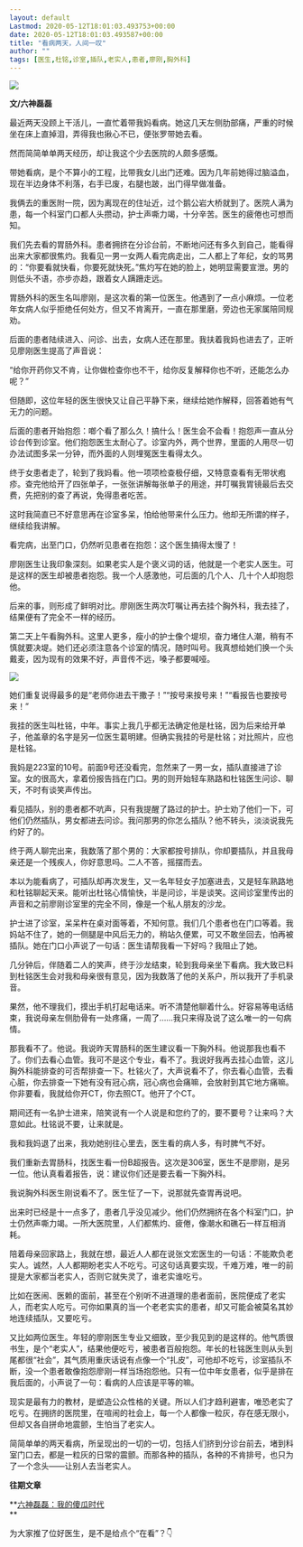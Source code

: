 ```yaml
---
layout: default
Lastmod: 2020-05-12T18:01:03.493753+00:00
date: 2020-05-12T18:01:03.493587+00:00
title: "看病两天，人间一叹"
author: ""
tags: [医生,杜铭,诊室,插队,老实人,患者,廖刚,胸外科]
---
```


![](https://images.weserv.nl/?url=https%3A//mmbiz.qpic.cn/mmbiz_jpg/EC7unEiaL8xq2GxoXLafGdlAggn5H4M5KsjtSabice8HDhe6HGAgjXJfFnnD9eNbazjzMowMVMsacUIuicNQICwmw/640%3Fwx_fmt%3Djpeg)

  

**文/六神磊磊**  

  

最近两天没顾上干活儿，一直忙着带我妈看病。她这几天左侧肋部痛，严重的时候坐在床上直掉泪，弄得我也揪心不已，便张罗带她去看。

  

然而简简单单两天经历，却让我这个少去医院的人颇多感慨。

  

带她看病，是个不算小的工程，比带我女儿出门还难。因为几年前她得过脑溢血，现在半边身体不利落，右手已废，右腿也跛，出门得早做准备。

  

我俩去的重医附一院，因为离现在的住址近，过个鹅公岩大桥就到了。医院人满为患，每一个科室门口都人头攒动，护士声嘶力竭，十分辛苦。医生的疲倦也可想而知。

  

我们先去看的胃肠外科。患者拥挤在分诊台前，不断地问还有多久到自己，能看得出来大家都很焦灼。我看见一男一女两人看完病走出，二人都上了年纪，女的骂男的：“你要看就快看，你要死就快死。”焦灼写在她的脸上，她明显需要宣泄。男的则低头不语，亦步亦趋，跟着女人蹒跚走远。

  

胃肠外科的医生名叫廖刚，是这次看的第一位医生。他遇到了一点小麻烦。一位老年女病人似乎拒绝任何处方，但又不肯离开，一直在那里磨，旁边也无家属陪同规劝。

  

后面的患者陆续进入、问诊、出去，女病人还在那里。我扶着我妈也进去了，正听见廖刚医生提高了声音说：

  

“给你开药你又不肯，让你做检查你也不干，给你反复解释你也不听，还能怎么办呢？”

  

但随即，这位年轻的医生很快又让自己平静下来，继续给她作解释，回答着她有气无力的问题。

  

后面的患者开始抱怨：啷个看了那么久！搞什么！医生会不会看！抱怨声一直从分诊台传到诊室。他们抱怨医生太耐心了。诊室内外，两个世界，里面的人用尽一切办法试图多呆一分钟，而外面的人则埋冤医生看得太久。

  

终于女患者走了，轮到了我妈看。他一项项检查极仔细，又特意查看有无带状疱疹。查完他给开了四张单子，一张张讲解每张单子的用途，并叮嘱我胃镜最后去交费，先把别的查了再说，免得患者吃苦。

  

这时我简直已不好意思再在诊室多呆，怕给他带来什么压力。他却无所谓的样子，继续给我讲解。

  

看完病，出至门口，仍然听见患者在抱怨：这个医生搞得太慢了！

  

廖刚医生让我印象深刻。如果老实人是个褒义词的话，他就是一个老实人医生。可是这样的医生却被患者抱怨。我一个人感激他，可后面的几个人、几十个人却抱怨他。

  

后来的事，则形成了鲜明对比。廖刚医生两次叮嘱让再去挂个胸外科，我去挂了，结果便有了完全不一样的经历。

  

第二天上午看胸外科。这里人更多，瘦小的护士像个堤坝，奋力堵住人潮，稍有不慎就要决堤。她们还必须注意各个诊室的情况，随时叫号。我真想给她们换一个头戴麦，因为现有的效果不好，声音传不远，嗓子都要喊哑。

  

![](https://images.weserv.nl/?url=https%3A//mmbiz.qpic.cn/mmbiz_png/EC7unEiaL8xq2GxoXLafGdlAggn5H4M5K5FqKj7honTy7hCWXic66VjwFHMIwsS3JCbSvF8lHicxcXXmbvPPKCZibg/640%3Fwx_fmt%3Dpng)

  

她们重复说得最多的是“老师你进去干撒子！”“按号来按号来！”“看报告也要按号来！”

  

我挂的医生叫杜铭，中年。事实上我几乎都无法确定他是杜铭，因为后来给开单子，他盖章的名字是另一位医生葛明建。但确实我挂的号是杜铭；对比照片，应也是杜铭。

  

我妈是223室的10号。前面9号还没看完，忽然来了一男一女，插队直接进了诊室。女的很高大，拿着份报告挡在门口。男的则开始轻车熟路和杜铭医生问诊、聊天，不时有谈笑声传出。

  

看见插队，别的患者都不吭声，只有我提醒了路过的护士。护士劝了他们一下，可他们仍然插队，男女都进去问诊。我问那男的你怎么插队？他不转头，淡淡说我先约好了的。

  

终于两人聊完出来，我数落了那个男的：大家都按号排队，你却要插队，并且我母亲还是一个残疾人，你好意思吗。二人不答，摇摆而去。

  

本以为能看病了，可插队却再次发生，又一名年轻女子加塞进去，又是轻车熟路地和杜铭聊起天来。能听出杜铭心情愉快，半是问诊，半是谈笑。这间诊室里传出的声音和之前廖刚诊室里的完全不同，像是一个私人朋友的沙龙。

  

护士进了诊室，呆呆杵在桌对面等着，不知何意。我们几个患者也在门口等着。我妈站不住了，她的一侧腿是中风后无力的，稍站久便累，可又不敢坐回去，怕再被插队。她在门口小声说了一句话：医生请帮我看一下好吗？我阻止了她。

  

几分钟后，伴随着二人的笑声，终于沙龙结束，轮到我母亲坐下看病。我大致已料到杜铭医生会对我和母亲很有意见，因为我数落了他的关系户，所以我开了手机录音。

  

果然，他不理我们，摸出手机打起电话来。听不清楚他聊着什么。好容易等电话结束，我说母亲左侧肋骨有一处疼痛，一周了……我只来得及说了这么唯一的一句病情。

  

那我看不了。他说。我说昨天胃肠科的医生建议看一下胸外科。他说那我也看不了。你们去看心血管。我可不是这个专业，看不了。我说好我再去挂心血管，这儿胸外科能排查的可否帮排查一下。杜铭火了，大声说看不了，你去看心血管，去看心脏，你去排查一下她有没有冠心病，冠心病也会痛嘛，会放射到其它地方痛嘛。你非要看，我就给你开CT，你去照CT。他开了个CT。

  

期间还有一名护士进来，陪笑说有一个人说是和您约了的，要不要号？让来吗？大意如此。杜铭说不要，让来就是。  

  

我和我妈退了出来，我劝她别往心里去，医生看的病人多，有时脾气不好。

  

我们重新去胃肠科，找医生看一份B超报告。这次是306室，医生不是廖刚，是另一位。他认真看着报告，说：建议你们还是要去看一下胸外科。

  

我说胸外科医生刚说看不了。医生怔了一下，说那就先查胃再说吧。

  

出来时已经是十一点多了，患者几乎没见减少。他们仍然拥挤在各个科室门口，护士仍然声嘶力竭。一所大医院里，人们都焦灼、疲倦，像潮水和礁石一样互相消耗。

  

陪着母亲回家路上，我就在想，最近人人都在说张文宏医生的一句话：不能欺负老实人。诚然，人人都期盼老实人不吃亏。可这句话真要实现，千难万难，唯一的前提是大家都当老实人，否则它就失灵了，谁老实谁吃亏。

  

比如在医闹、医赖的面前，甚至在个别听不进道理的患者面前，医院便成了老实人，而老实人吃亏。可你如果真的当一个老老实实的患者，却又可能会被莫名其妙地连续插队，又要吃亏。

  

又比如两位医生。年轻的廖刚医生专业又细致，至少我见到的是这样的。他气质很书生，是个“老实人”，结果他便吃亏，被患者百般抱怨。年长的杜铭医生则从头到尾都很“社会”，其气质用重庆话说有点像一个“扎皮”，可他却不吃亏，诊室插队不断，没一个患者敢像抱怨廖刚一样当场抱怨他。只有一位中年女患者，似乎是排在我后面的，小声说了一句：看病的人应该是平等的嘛。

  

现实是最有力的教材，是塑造公众性格的关键。所以人们才趋利避害，唯恐老实了吃亏。在拥挤的医院里，在喧闹的社会上，每一个人都像一粒灰，存在感无限小，但却又各自拼命地震颤，生怕当了老实人。

  

简简单单的两天看病，所呈现出的一切的一切，包括人们挤到分诊台前去，堵到科室门口去，都是一粒灰的日常的震颤。而那各种的插队，各种的不肯排号，也只为了一个念头——让别人去当老实人。

  

  

**往期文章**

**[六神磊磊：我的傻瓜时代](http://mp.weixin.qq.com/s?__biz=MzA4NDEzNTMyMA==&mid=2650320569&idx=1&sn=0816cc798ddeabb9f50bfa316d49e961&chksm=87e7d24eb0905b58104a4083911a679a7c47446253749ee9b51047f09f1058895829188bcf6a&scene=21#wechat_redirect)  
**

  

为大家推了位好医生，是不是给点个“在看”？👇

